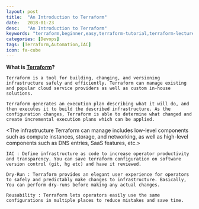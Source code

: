 ```yaml
---
layout: post
title:  "An Introduction to Terraform"
date:   2018-01-23
desc:   "An Introduction to Terraform"
keywords: "terraform,beginner,easy,terraform-tutorial,terraform-lecture,terraform-for-beginner,akshay,akshay-siwal,siwal,adobe,radcom,orange,automation,terraform-blog,terraform-tutorial,IAC,AWS,Azure"
categories: [Devops]
tags: [Terraform,Automation,IAC]
icon: fa-cube
---
```


**What is [Terraform](https://www.terraform.io/)?**

`Terraform is a tool for building, changing, and versioning infrastructure safely and efficiently. Terraform can manage existing and popular cloud service providers as well as custom in-house solutions.`

``Terraform generates an execution plan describing what it will do, and then executes it to build the described infrastructure. As the configuration changes, Terraform is able to determine what changed and create incremental execution plans which can be applied.``

<The infrastructure Terraform can manage includes low-level components such as compute instances, storage, and networking, as well as high-level components such as DNS entries, SaaS features, etc.>

```
IAC : Define infrastructure as code to increase operator productivity and transparency. You can save terraform configuration on software version control (git, hg etc) and have it reviewed.

Dry-Run : Terraform provides an elegant user experience for operators to safely and predictably make changes to infrastructure. Basically, You can perform dry-runs before making any actual changes.

Reusability : Terraform lets operators easily use the same configurations in multiple places to reduce mistakes and save time.
```

